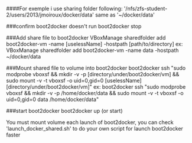 ####For exemple i use sharing folder following:
	'/nfs/zfs-student-2/users/2013/jmoiroux/docker/data'
	same as '~/docker/data'


###confirm boot2docker doesn't run
	boot2docker stop


###Add share file to boot2docker
	VBoxManage sharedfolder add boot2docker-vm -name [uselessName] -hostpath [path/to/directory]
	ex:  VBoxManage sharedfolder add boot2docker-vm -name data -hostpath ~/docker/data


###Mount shared file to volume into boot2docker
	boot2docker ssh "sudo modprobe vboxsf && mkdir -v -p [directory/under/boot2docker/vm] && sudo mount -v -t vboxsf  -o uid=0,gid=0 [uselessName] [directory/under/boot2docker/vm]"
	ex: boot2docker ssh "sudo modprobe vboxsf && mkdir -v -p /home/docker/data && sudo mount -v -t vboxsf  -o uid=0,gid=0 data /home/docker/data"


###start boot2docker
	boot2docker up (or start)



You must mount volume each launch of boot2docker, you can check 'launch_docker_shared.sh' to do your own script for launch boot2docker faster